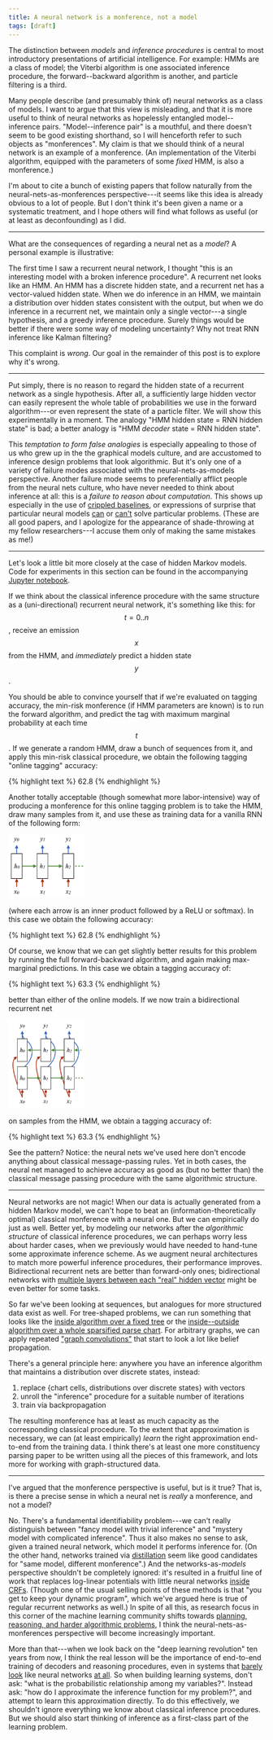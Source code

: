 ```yaml
---
title: A neural network is a monference, not a model
tags: [draft]
---
```


The distinction between _models_ and _inference procedures_ is central to most
introductory presentations of artificial intelligence.  For example: HMMs are a
class of model; the Viterbi algorithm is one associated inference procedure,
the forward--backward algorithm is another, and particle filtering is a third.

Many people describe (and presumably think of) neural networks as a class of
models. I want to argue that this view is misleading, and that it is more useful
to think of neural networks as hopelessly entangled model--inference pairs.
"Model--inference pair" is a mouthful, and there doesn't seem to be good
existing shorthand, so I will henceforth refer to such objects as "monferences".
My claim is that we should think of a neural network is an example of a
monference. (An implementation of the Viterbi algorithm, equipped with the
parameters of some _fixed_ HMM, is also a monference.)

I'm about to cite a bunch of existing papers that follow naturally from the
neural-nets-as-monferences perspective---it seems like this idea is already
obvious to a lot of people. But I don't think it's been given a name or a
systematic treatment, and I hope others will find what follows as useful
(or at least as deconfounding) as I did.

---

What are the consequences of regarding a neural net as a _model_?
A personal example is illustrative:

The first time I saw a recurrent neural network, I thought "this is an
interesting model with a broken inference procedure". A recurrent net looks like
an HMM. An HMM has a discrete hidden state, and a recurrent net has a
vector-valued hidden state.  When we do inference in an HMM, we maintain a
distribution over hidden states consistent with the output, but when we do
inference in a recurrent net, we maintain only a single vector---a single
hypothesis, and a greedy inference procedure. Surely things would be better if
there were some way of modeling uncertainty? Why not treat RNN inference like
Kalman filtering?

This complaint is _wrong_. Our goal in the remainder of this post is to explore
why it's wrong.

---

Put simply, there is no reason to regard the hidden state of a
recurrent network as a single hypothesis. After all, a sufficiently large hidden
vector can easily represent the whole table of probabilities we use in the
forward algorithm---or even represent the state of a particle filter. We will
show this experimentally in a moment. The analogy "HMM hidden state = RNN hidden
state" is bad; a better analogy is "HMM _decoder_ state = RNN hidden state".

This _temptation to form false analogies_ is especially appealing to those of us
who grew up in the the graphical models culture, and are accustomed to inference
design problems that look algorithmic. But it's only one of a variety of failure
modes associated with the neural-nets-as-models perspective. Another
failure mode seems to preferentially afflict people from the neural nets
culture, who have never needed to think about inference at all: this is a
_failure to reason about computation_. This shows up especially in the
use of [crippled baselines](http://arxiv.org/abs/1511.08228), or expressions of
surprise that particular neural models [can](http://arxiv.org/abs/1312.6192) or
[can't](http://arxiv.org/abs/1503.08895v4) solve particular problems.  (These
are all good papers, and I apologize for the appearance of shade-throwing at my
fellow researchers---I accuse them only of making the same mistakes as me!)

---

Let's look a little bit more closely at the case of hidden Markov models. Code
for experiments in this section can be found in the accompanying [Jupyter
notebook](https://github.com/jacobandreas/blog/blob/gh-pages/notebooks/monference.ipynb).

If we think about the classical inference procedure with the same structure
as a (uni-directional) recurrent neural network, it's something like this:
for $$t = 0..n$$, receive an emission $$x$$ from the HMM, and _immediately_
predict a hidden state $$y$$.

You should be able to convince yourself that if we're evaluated on tagging
accuracy, the min-risk monference (if HMM parameters are known) is to run the
forward algorithm, and predict the tag with maximum marginal probability at each
time $$t$$. If we generate a random HMM, draw a bunch of sequences from it, and
apply this min-risk classical procedure, we obtain the following tagging
"online tagging" accuracy:

{% highlight text %}
    62.8
{% endhighlight %}

Another totally acceptable (though somewhat more labor-intensive) way of
producing a monference for this online tagging problem is to take the HMM, draw
many samples from it, and use these as training data for a vanilla RNN of the
following form:

<img src="figures/monference_rnn.png" style="width: 30%">

(where each arrow is an inner product followed by a ReLU or softmax). In this
case we obtain the following accuracy:

{% highlight text %}
    62.8
{% endhighlight %}

Of course, we know that we can get slightly better results for this problem by
running the full forward-backward algorithm, and again making max-marginal
predictions. In this case we obtain a tagging accuracy of:

{% highlight text %}
    63.3
{% endhighlight %}

better than either of the online models. If we now train a bidirectional
recurrent net

<img src="figures/monference_bdrnn.png" style="width: 30%">

on samples from the HMM, we obtain a tagging accuracy of:

{% highlight text %}
    63.3
{% endhighlight %}

See the pattern?  Notice: the neural nets we've used here don't encode anything
about classical message-passing rules. Yet in both cases, the neural net managed
to achieve accuracy as good as (but no better than) the classical message
passing procedure with the same algorithmic structure.

---

Neural networks are not magic! When our data is actually generated from a hidden
Markov model, we can't hope to beat an (information-theoretically optimal)
classical monference with a neural one. But we can empirically do just as well.
Better yet, by modeling our networks after the _algorithmic structure_ of
classical inference procedures, we can perhaps worry less about harder cases,
when we previously would have needed to hand-tune some approximate inference
scheme.  As we augment neural architectures to match more powerful inference
procedures, their performance improves.  Bidirectional recurrent nets are better
than forward-only ones; bidirectional networks with [multiple layers between
each "real" hidden vector](http://arxiv.org/abs/1602.08210) might be even better
for some tasks.

So far we've been looking at sequences, but analogues for more structured data
exist as well. For tree-shaped problems, we can run something that looks like
the [inside algorithm over a fixed
tree](http://www.socher.org/uploads/Main/SocherBauerManningNg_ACL2013.pdf) or
the [inside--outside algorithm over a whole sparsified parse
chart](https://aclweb.org/anthology/D/D15/D15-1137.pdf).  For arbitrary graphs,
we can apply repeated ["graph
convolutions"](http://arxiv.org/pdf/1509.09292.pdf) that start to look a lot
like belief propagation.

There's a general principle here: anywhere you have an inference algorithm that
maintains a distribution over discrete states, instead: 

1. replace {chart cells, distributions over discrete states} with vectors
2. unroll the "inference" procedure for a suitable number of iterations
3. train via backpropagation

The resulting monference has at least as much capacity as the corresponding
classical procedure. To the extent that appproximation is necessary, we can (at
least empirically) _learn_ the right approximation end-to-end from the training
data. I think there's at least one more constituency parsing paper to be written
using all the pieces of this framework, and lots more for working with
graph-structured data.

---

I've argued that the monference perspective is useful, but is it true? That is,
is there a precise sense in which a neural net is _really_ a monference, and not
a model?

No. There's a fundamental identifiability problem---we can't really distinguish
between "fancy model with trivial inference" and "mystery model with complicated
inference". Thus it also makes no sense to ask, given a trained neural network,
which model it performs inference for. (On the other hand, networks trained via
[distillation](http://arxiv.org/abs/1503.02531) seem like good candidates for
"same model, different monference".) And the networks-as-_models_ perspective
shouldn't be completely ignored: it's resulted in a fruitful line of work that
replaces log-linear potentials with little neural networks [inside
CRFs](http://www.eecs.berkeley.edu/~gdurrett/papers/durrett-klein-acl2015.pdf).
(Though one of the usual selling points of these methods is that "you get to
keep your dynamic program", which we've argued here is true of regular recurrent
networks as well.)
In spite of all this, as research focus in this corner of the machine learning
community shifts towards [planning, reasoning, and harder algorithmic
problems](http://nips2015.sched.org/event/4G4h/reasoning-attention-memory-ram-workshop),
I think the neural-nets-as-monferences perspective will become increasingly
important. 

More than that---when we look back on the "deep learning revolution" ten years
from now, I think the real lesson will be the importance of end-to-end training
of decoders and reasoning procedures, even in systems that [barely
look](http://www.cs.cmu.edu/~mgormley/papers/gormley+dredze+eisner.tacl.2015.pdf)
like neural networks [at all](http://arxiv.org/abs/1601.01705). So when building
learning systems, don't ask: "what is the probabilistic relationship among my
variables?". Instead ask: "how do I approximate the inference function for my
problem?", and attempt to learn this approximation directly. To do this
effectively, we shouldn't ignore everything we know about classical inference
procedures. But we should also start thinking of inference as a first-class part
of the learning problem.
